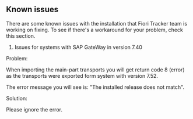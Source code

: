 ## Known issues

There are some known issues with the installation that Fiori Tracker team is working on fixing. To see if there's a workaround for your problem, check this section.

1. Issues for systems with SAP GateWay in version 7.40

Problem: 

When importing the main-part transports you will get return code 8 (error) as the transports were exported form system with version 7.52.

The error message you will see is: "The installed release does not match".

Solution:

Please ignore the error. 
